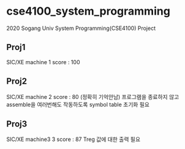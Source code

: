 # cse4100_system_programming
2020 Sogang Univ System Programming(CSE4100) Project

## Proj1
SIC/XE machine 1
score : 100

## Proj2
SIC/XE machine 2
score : 80 (정확히 기억안남) 
프로그램을 종료하지 않고 assemble을 여러번해도 작동하도록 symbol table 초기화 필요

## Proj3
SIC/XE machine3 3
score : 87
Treg 값에 대한 출력 필요
